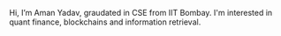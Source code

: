 Hi, I’m Aman Yadav, graudated in CSE from IIT Bombay.
I'm interested in quant finance, blockchains and information retrieval.
